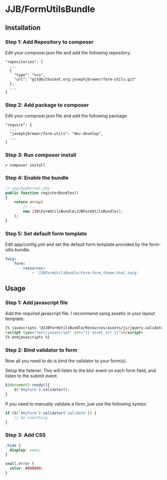 # JJB/FormUtilsBundle #


Installation
------------

### Step 1: Add Repository to composer

Edit your composer.json file and add the following repository:

```
"repositories": [
  ...
  {
    "type": "vcs",
    "url": "git@bitbucket.org:josephjbrewer/form-utils.git"
  },
  ...
]
```

### Step 2: Add package to composer

Edit your composer.json file and add the following package:

```
"require": {
  ...
  "josephjbrewer/form-utils": "dev-develop",
  ...
}
```

### Step 3: Run composer install

```
> composer install
```

### Step 4: Enable the bundle

```php
// app/AppKernel.php
public function registerBundles()
{
    return array(
        // ...
        new JJB\FormUtilsBundle\JJBFormUtilsBundle(),
    );
}
```

### Step 5: Set default form template

Edit app/config.yml and set the default form template provided by the form-utils bundle.

```yaml
twig:
    form:
        resources:
            - 'JJBFormUtilsBundle:Form:form_theme.html.twig'
```


Usage
-----

### Step 1: Add javascript file

Add the required javascript file. I recommend using assetic in your layout template:

```html
{% javascripts '@JJBFormUtilsBundle/Resources/assets/js/jquery.validator.js' %}
<script type="text/javascript" src="{{ asset_url }}"></script>
{% endjavascripts %}
```

### Step 2: Bind validator to form
Now all you need to do is bind the validator to your form(s).

Setup the listener. This will listen to the blur event on each form field, and listen to the submit event.
```js
$(document).ready(){
    $('#myForm').validator();
}
```

If you need to manually validate a form, just use the following syntax:

```js
if ($('#myForm').validator('validate')) {
    // Do something
}
```

### Step 3: Add CSS

```css
.hide {
  display: none;
}

small.error {
  color: #990000;
}
```